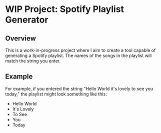 # WIP Project: Spotify Playlist Generator

## Overview

This is a work-in-progress project where I aim to create a tool capable of generating a Spotify playlist. The names of the songs in the playlist will match the string you enter.

## Example

For example, if you entered the string "Hello World it's lovely to see you today," the playlist might look something like this:

- Hello World
- It's Lovely
- To See
- You
- Today
